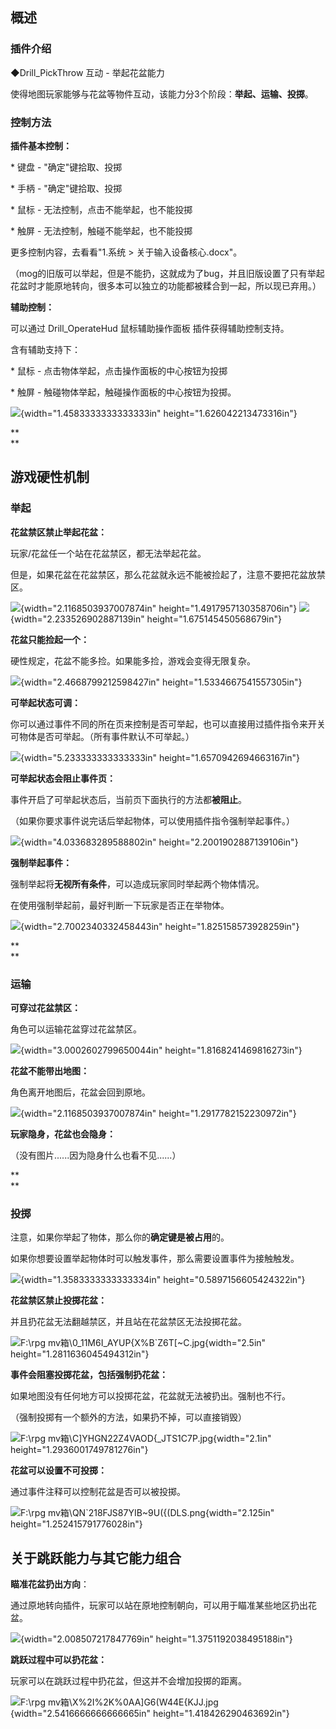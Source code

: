 ## 概述

### 插件介绍

◆Drill_PickThrow 互动 - 举起花盆能力

使得地图玩家能够与花盆等物件互动，该能力分3个阶段：**举起、运输、投掷**。

### 控制方法

**插件基本控制：**

\* 键盘 - \"确定\"键拾取、投掷

\* 手柄 - \"确定\"键拾取、投掷

\* 鼠标 - 无法控制，点击不能举起，也不能投掷

\* 触屏 - 无法控制，触碰不能举起，也不能投掷

更多控制内容，去看看"1.系统 \> 关于输入设备核心.docx"。

（mog的旧版可以举起，但是不能扔，这就成为了bug，并且旧版设置了只有举起花盆时才能原地转向，很多本可以独立的功能都被糅合到一起，所以现已弃用。）

**辅助控制：**

可以通过 Drill_OperateHud 鼠标辅助操作面板 插件获得辅助控制支持。

含有辅助支持下：

\* 鼠标 - 点击物体举起，点击操作面板的中心按钮为投掷

\* 触屏 - 触碰物体举起，触碰操作面板的中心按钮为投掷。

![](./MediaFolder/media/image1.png){width="1.4583333333333333in"
height="1.626042213473316in"}

**\
**

## 游戏硬性机制

### 举起

**花盆禁区禁止举起花盆：**

玩家/花盆任一个站在花盆禁区，都无法举起花盆。

但是，如果花盆在花盆禁区，那么花盆就永远不能被捡起了，注意不要把花盆放禁区。

![](./MediaFolder/media/image2.png){width="2.1168503937007874in"
height="1.4917957130358706in"}
![](./MediaFolder/media/image3.png){width="2.233526902887139in"
height="1.675145450568679in"}

**花盆只能捡起一个：**

硬性规定，花盆不能多捡。如果能多捡，游戏会变得无限复杂。

![](./MediaFolder/media/image4.png){width="2.4668799212598427in"
height="1.5334667541557305in"}

**可举起状态可调：**

你可以通过事件不同的所在页来控制是否可举起，也可以直接用过插件指令来开关可物体是否可举起。（所有事件默认不可举起。）

![](./MediaFolder/media/image5.png){width="5.233333333333333in"
height="1.6570942694663167in"}

**可举起状态会阻止事件页：**

事件开启了可举起状态后，当前页下面执行的方法都**被阻止**。

（如果你要求事件说完话后举起物体，可以使用插件指令强制举起事件。）

![](./MediaFolder/media/image6.png){width="4.033683289588802in"
height="2.2001902887139106in"}

**强制举起事件：**

强制举起将**无视所有条件**，可以造成玩家同时举起两个物体情况。

在使用强制举起前，最好判断一下玩家是否正在举物体。

![](./MediaFolder/media/image7.png){width="2.7002340332458443in"
height="1.825158573928259in"}

**\
**

### 运输

**可穿过花盆禁区：**

角色可以运输花盆穿过花盆禁区。

![](./MediaFolder/media/image8.png){width="3.0002602799650044in"
height="1.8168241469816273in"}

**花盆不能带出地图：**

角色离开地图后，花盆会回到原地。

![](./MediaFolder/media/image9.png){width="2.1168503937007874in"
height="1.2917782152230972in"}

**玩家隐身，花盆也会隐身：**

（没有图片......因为隐身什么也看不见......）

**\
**

### 投掷

注意，如果你举起了物体，那么你的**确定键是被占用**的。

如果你想要设置举起物体时可以触发事件，那么需要设置事件为接触触发。

![](./MediaFolder/media/image10.png){width="1.3583333333333334in"
height="0.5897156605424322in"}

**花盆禁区禁止投掷花盆：**

并且扔花盆无法翻越禁区，并且站在花盆禁区无法投掷花盆。

![F:\\rpg
mv箱\\0_11M6I_AYUP{X%B\`Z6T\[\~C.jpg](./MediaFolder/media/image11.jpeg){width="2.5in"
height="1.2811636045494312in"}

**事件会阻塞投掷花盆，包括强制扔花盆：**

如果地图没有任何地方可以投掷花盆，花盆就无法被扔出。强制也不行。

（强制投掷有一个额外的方法，如果扔不掉，可以直接销毁）

![F:\\rpg
mv箱\\C\]YHGN22Z4VAOD{\_JTS1C7P.jpg](./MediaFolder/media/image12.jpeg){width="2.1in"
height="1.2936001749781276in"}

**花盆可以设置不可投掷：**

通过事件注释可以控制花盆是否可以被投掷。

![F:\\rpg
mv箱\\QN\`218FJS87YIB\~9U({(DLS.png](./MediaFolder/media/image13.png){width="2.125in"
height="1.252415791776028in"}

## 关于跳跃能力与其它能力组合

**瞄准花盆扔出方向**：

通过原地转向插件，玩家可以站在原地控制朝向，可以用于瞄准某些地区扔出花盆。

![](./MediaFolder/media/image14.png){width="2.008507217847769in"
height="1.3751192038495188in"}

**跳跃过程中可以扔花盆：**

玩家可以在跳跃过程中扔花盆，但这并不会增加投掷的距离。

![F:\\rpg
mv箱\\X%2I%2K%0AA\]G6(W44E{KJJ.jpg](./MediaFolder/media/image15.jpeg){width="2.5416666666666665in"
height="1.418426290463692in"}

